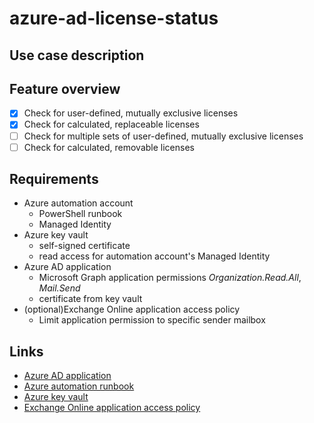 # azure-ad-license-status

## Use case description

## Feature overview
- [x] Check for user-defined, mutually exclusive licenses
- [x] Check for calculated, replaceable licenses
- [ ] Check for multiple sets of user-defined, mutually exclusive licenses
- [ ] Check for calculated, removable licenses

## Requirements
- Azure automation account
  - PowerShell runbook
  - Managed Identity
- Azure key vault
  - self-signed certificate
  - read access for automation account's Managed Identity
- Azure AD application
  - Microsoft Graph application permissions _Organization.Read.All_, _Mail.Send_
  - certificate from key vault
- (optional)Exchange Online application access policy
  - Limit application permission to specific sender mailbox

## Links
- [Azure AD application](https://docs.microsoft.com/en-us/azure/active-directory/develop/quickstart-register-app)
- [Azure automation runbook](https://docs.microsoft.com/en-us/azure/automation/quickstarts/create-account-portal)
- [Azure key vault](https://docs.microsoft.com/en-us/azure/key-vault/general/quick-create-portal)
- [Exchange Online application access policy](https://docs.microsoft.com/en-us/azure/key-vault/general/quick-create-portal)
